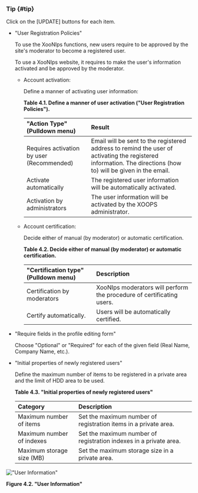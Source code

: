 ### Tip {#tip}

Click on the [UPDATE] buttons for each item.

*   &quot;User Registration Policies&quot;

    To use the XooNIps functions, new users require to be approved by the site&#039;s moderator to become a registered user.

    To use a XooNIps website, it requires to make the user&#039;s information activated and be approved by the moderator.

    *   Account activation:

        Define a manner of activating user information:

        **Table 4.1. Define a manner of user activation (&quot;User Registration Policies&quot;).**

        | &quot;Action Type&quot; (Pulldown menu) | Result |
        | :-- | :-- |
        | Requires activation by user (Recommended) | Email will be sent to the registered address to remind the user of activating the registered information. The directions (how to) will be given in the email. |
        | Activate automatically | The registered user information will be automatically activated. |
        | Activation by administrators | The user information will be activated by the XOOPS administrator. |

    *   Account certification:

        Decide either of manual (by moderator) or automatic certification.

        **Table 4.2. Decide either of manual (by moderator) or automatic certification.**

        | &quot;Certification type&quot; (Pulldown menu) | Description |
        | :-- | :-- |
        | Certification by moderators | XooNIps moderators will perform the procedure of certificating users. |
        | Certify automatically. | Users will be automatically certified. |

*   &quot;Require fields in the profile editing form&quot;

    Choose &quot;Optional&quot; or &quot;Required&quot; for each of the given field (Real Name, Company Name, etc.).

*   &quot;Initial properties of newly registered users&quot;

    Define the maximum number of items to be registered in a private area and the limit of HDD area to be used.

    **Table 4.3. &quot;Initial properties of newly registered users&quot;**

    | Category | Description |
    | :-- | :-- |
    | Maximum number of items | Set the maximum number of registration items in a private area. |
    | Maximum number of indexes | Set the maximum number of registration indexes in a private area. |
    | Maximum storage size (MB) | Set the maximum storage size in a private area. |

!["User Information"](../../assets/xoonips-policy2.png)

**Figure 4.2. &quot;User Information&quot;**